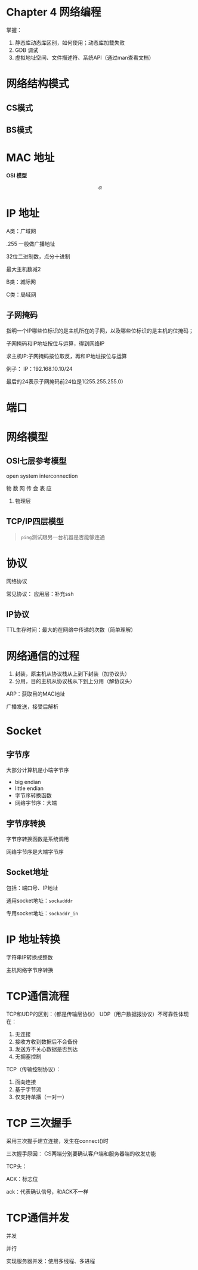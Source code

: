 # Chapter 4 网络编程

掌握：

1. 静态库动态库区别，如何使用；动态库加载失败
2. GDB 调试
3. 虚拟地址空间、文件描述符、系统API（通过man查看文档）

# 网络结构模式

## CS模式

## BS模式



# MAC 地址

**OSI 模型**

$$ \alpha $$



# IP 地址

A类：广域网

.255 一般做广播地址

32位二进制数，点分十进制

最大主机数减2

B类：城际网

C类：局域网

## 子网掩码

指明一个IP哪些位标识的是主机所在的子网，以及哪些位标识的是主机的位掩码；

子网掩码和IP地址按位与运算，得到网络IP

求主机IP:子网掩码按位取反，再和IP地址按位与运算

例子：
IP：192.168.10.10/24

最后的24表示子网掩码前24位是1(255.255.255.0)

# 端口

# 网络模型

## OSI七层参考模型

open system interconnection

物 数 网 传 会 表 应

1. 物理层

## TCP/IP四层模型

> `ping`测试跟另一台机器是否能够连通

# 协议

网络协议

常见协议：
应用层：补充ssh

## IP协议

TTL生存时间：最大的在网络中传递的次数（简单理解）



# 网络通信的过程

1. 封装，原主机从协议栈从上到下封装（加协议头）
2. 分用，目的主机从协议栈从下到上分用（解协议头）



ARP：获取目的MAC地址

广播发送，接受后解析



# Socket

## 字节序

大部分计算机是小端字节序

- big endian 
- little endian
- 字节序转换函数
- 网络字节序：大端

## 字节序转换

字节序转换函数是系统调用

网络字节序是大端字节序

## Socket地址

包括：端口号、IP地址

通用socket地址：`sockadddr`

专用socket地址：`sockaddr_in`



# IP 地址转换

字符串IP转换成整数

主机网络字节序转换

# TCP通信流程

TCP和UDP的区别：（都是传输层协议）
UDP（用户数据报协议）不可靠性体现在：

1. 无连接
2. 接收方收到数据后不会备份
3. 发送方不关心数据是否到达
4. 无拥塞控制

TCP（传输控制协议）：

1. 面向连接
2. 基于字节流
3. 仅支持单播（一对一）

# TCP 三次握手

采用三次握手建立连接，发生在connect()时

三次握手原因：
CS两端分别要确认客户端和服务器端的收发功能



TCP头：

ACK：标志位

ack：代表确认信号，和ACK不一样



# TCP通信并发

并发

并行



实现服务器并发：使用多线程、多进程